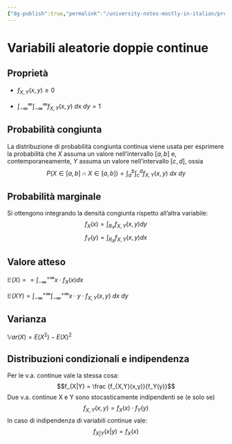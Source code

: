 ```yaml
---
{"dg-publish":true,"permalink":"/university-notes-mostly-in-italian/probabilita-statistica-and-knowledge-discovery/teoria/variabili-aleatorie-doppie-continue/","created":"2023-01-23T01:48:59.992+01:00","updated":"2023-01-23T01:48:59.992+01:00"}
---
```


# Variabili aleatorie doppie continue
## Proprietà
- $f_{X,Y}(x,y) \geq 0$

- $\int_{-\infty}^{\infty} \int_{-\infty}^{\infty} f_{X, Y}(x, y) \ dx \ dy = 1$

## Probabilità congiunta 
La distribuzione di probabilità congiunta continua viene usata per esprimere la probabilità che $X$ assuma un valore nell’intervallo $[a,b]$ e, contemporaneamente, $Y$ assuma un valore nell’intervallo $[c,d]$, ossia
$$P(X \in [a,b] \cap X \in [a,b]) = \int_{a}^{b} \int_{c}^{d} f_{X, Y}(x, y) \ dx \ dy$$

## Probabilità marginale
Si ottengono integrando la densità congiunta rispetto all’altra variabile:
$$f_X(x) =\int_{R_Y} f_{X,Y}(x,y) dy$$
$$f_Y(y) =\int_{R_X} f_{X,Y}(x,y) dx$$

## Valore atteso 
$\mathbb{E}(X) = = \int_{-\infty}^{+\infty} x\cdot f_X(x) dx$

$\mathbb{E}(XY) = \int_{-\infty}^{+\infty} \int_{-\infty}^{+\infty} x \cdot y \cdot f_{X,Y}(x,y) \ dx \ dy$

## Varianza
$\mathbb Var(X) = E(X^2) - E(X)^2$

## Distribuzioni condizionali e indipendenza
Per le v.a. continue vale la stessa cosa:
$$f_{X|Y} = \frac {f_{X,Y}(x,y)}{f_Y(y)}$$
Due v.a. continue X e Y sono stocasticamente indipendenti se (e solo se)
$$f_{X,Y}(x,y) = f_X(x) \cdot f_Y(y)$$
In caso di indipendenza di variabili continue vale:
$$f_{X|Y}(x|y) = f_X(x)$$